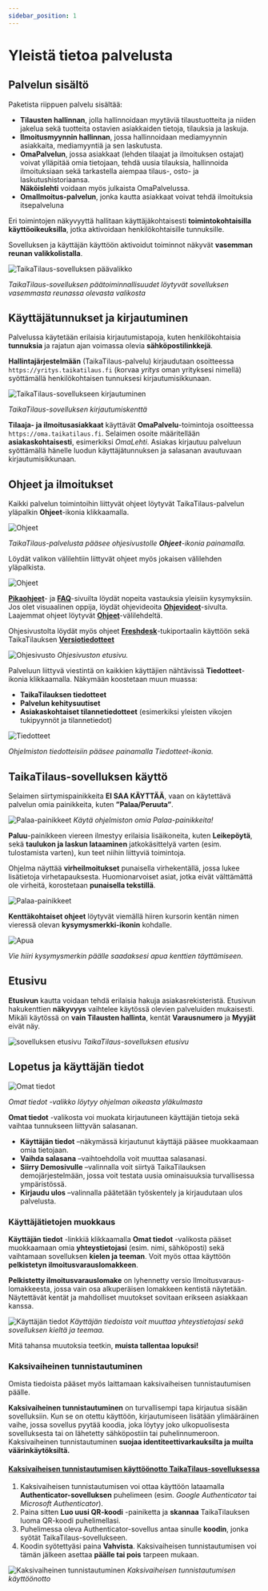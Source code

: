 ```yaml
---
sidebar_position: 1
---
```


# Yleistä tietoa palvelusta

## Palvelun sisältö

Paketista riippuen palvelu sisältää:

- **Tilausten hallinnan**, jolla hallinnoidaan myytäviä tilaustuotteita ja niiden jakelua sekä tuotteita ostavien asiakkaiden tietoja, tilauksia ja laskuja.  
- **Ilmoitusmyynnin hallinnan**, jossa hallinnoidaan mediamyynnin asiakkaita, mediamyyntiä ja sen laskutusta.  
- **OmaPalvelun**, jossa asiakkaat (lehden tilaajat ja ilmoituksen ostajat) voivat ylläpitää omia tietojaan, tehdä uusia tilauksia, hallinnoida ilmoituksiaan sekä tarkastella aiempaa tilaus-, osto- ja laskutushistoriaansa.  
  **Näköislehti** voidaan myös julkaista OmaPalvelussa.  
- **OmaIlmoitus-palvelun**, jonka kautta asiakkaat voivat tehdä ilmoituksia itsepalveluna

Eri toimintojen näkyvyyttä hallitaan käyttäjäkohtaisesti **toimintokohtaisilla käyttöoikeuksilla**, jotka aktivoidaan henkilökohtaisille tunnuksille.

Sovelluksen ja käyttäjän käyttöön aktivoidut toiminnot näkyvät **vasemman reunan valikkolistalla**.

![TaikaTilaus-sovelluksen päävalikko](/img/ohjeet/yleista1.png)

*TaikaTilaus-sovelluksen päätoiminnallisuudet löytyvät sovelluksen vasemmasta reunassa olevasta valikosta*

## Käyttäjätunnukset ja kirjautuminen

Palvelussa käytetään erilaisia kirjautumistapoja, kuten henkilökohtaisia **tunnuksia** ja rajatun ajan voimassa olevia **sähköpostilinkkejä**.

**Hallintajärjestelmään** (TaikaTilaus-palvelu) kirjaudutaan osoitteessa `https://yritys.taikatilaus.fi` (korvaa *yritys* oman yrityksesi nimellä) syöttämällä henkilökohtaisen tunnuksesi kirjautumisikkunaan.

![TaikaTilaus-sovellukseen kirjautuminen](/img/ohjeet/kirjautumisruutu1.png)

*TaikaTilaus-sovelluksen kirjautumiskenttä*

**Tilaaja- ja ilmoitusasiakkaat** käyttävät **OmaPalvelu**-toimintoja osoitteessa `https://oma.taikatilaus.fi`. Selaimen osoite määritellään **asiakaskohtaisesti**, esimerkiksi *OmaLehti*.  Asiakas kirjautuu palveluun syöttämällä hänelle luodun käyttäjätunnuksen ja salasanan avautuvaan kirjautumisikkunaan.

## Ohjeet ja ilmoitukset

Kaikki palvelun toimintoihin liittyvät ohjeet löytyvät TaikaTilaus-palvelun yläpalkin **Ohjeet**-ikonia klikkaamalla.

![Ohjeet](/img/ohjeet/ohjeet-ikoni.png)

*TaikaTilaus-palvelusta pääsee ohjesivustolle **Ohjeet**-ikonia painamalla.*

Löydät valikon välilehtiin liittyvät ohjeet myös jokaisen välilehden yläpalkista.

![Ohjeet](/img/ohjeet/ohjeet-ikoni2.png)

**[Pikaohjeet](/docs/category/pikaohjeet)**- ja **[FAQ](/docs/category/faq)**-sivuilta löydät nopeita vastauksia yleisiin kysymyksiin. Jos olet visuaalinen oppija, löydät ohjevideoita **[Ohjevideot](/docs/ohjevideot)**-sivulta. Laajemmat ohjeet löytyvät **[Ohjeet](/docs/category/ohjeet)**-välilehdeltä.

Ohjesivustolta löydät myös ohjeet **[Freshdesk](/docs/tukiportaali)**-tukiportaalin käyttöön sekä TaikaTilauksen **[Versiotiedotteet](/docs/category/versiotiedotteet)**

![Ohjesivusto](/img/ohjeet/tukiportaali.png)
*Ohjesivuston etusivu.*

Palveluun liittyvä viestintä on kaikkien käyttäjien nähtävissä **Tiedotteet**-ikonia klikkaamalla. Näkymään koostetaan muun muassa:

- **TaikaTilauksen tiedotteet**  
- **Palvelun kehitysuutiset**  
- **Asiakaskohtaiset tilannetiedotteet** (esimerkiksi yleisten vikojen tukipyynnöt ja tilannetiedot)

![Tiedotteet](/img/ohjeet/ohjeet-tiedotteet.png)

*Ohjelmiston tiedotteisiin pääsee painamalla Tiedotteet-ikonia.*

## TaikaTilaus-sovelluksen käyttö

Selaimen siirtymispainikkeita **EI SAA KÄYTTÄÄ**, vaan on käytettävä palvelun omia painikkeita, kuten **”Palaa/Peruuta”**.

![Palaa-painikkeet](/img/ohjeet/palaa-painikkeet.png)
*Käytä ohjelmiston omia Palaa-painikkeita!*

**Paluu**-painikkeen viereen ilmestyy erilaisia lisäikoneita, kuten **Leikepöytä**, sekä **taulukon ja laskun lataaminen** jatkokäsittelyä varten (esim. tulostamista varten), kun teet niihin liittyviä toimintoja.

Ohjelma näyttää **virheilmoitukset** punaisella virhekentällä, jossa lukee lisätietoja virhetapauksesta. Huomionarvoiset asiat, jotka eivät välttämättä ole virheitä, korostetaan **punaisella tekstillä**.

![Palaa-painikkeet](/img/ohjeet/virhetilanne.png)

**Kenttäkohtaiset ohjeet** löytyvät viemällä hiiren kursorin kentän nimen vieressä olevan **kysymysmerkki-ikonin** kohdalle.

![Apua](/img/ohjeet/apua.png)

*Vie hiiri kysymysmerkin päälle saadaksesi apua kenttien täyttämiseen.*

## Etusivu

**Etusivun** kautta voidaan tehdä erilaisia hakuja asiakasrekisteristä. Etusivun hakukenttien **näkyvyys** vaihtelee käytössä olevien palveluiden mukaisesti. Mikäli käytössä on **vain Tilausten hallinta**, kentät **Varausnumero** ja **Myyjät** eivät näy.

![sovelluksen etusivu](/img/ohjeet/etusivu.png)
*TaikaTilaus-sovelluksen etusivu*

## Lopetus ja käyttäjän tiedot

![Omat tiedot](/img/ohjeet/kayttajantiedot.png)

*Omat tiedot -valikko löytyy ohjelman oikeasta yläkulmasta*

**Omat tiedot** -valikosta voi muokata kirjautuneen käyttäjän tietoja sekä vaihtaa tunnukseen liittyvän salasanan.

- **Käyttäjän tiedot** –näkymässä kirjautunut käyttäjä pääsee muokkaamaan omia tietojaan.  
- **Vaihda salasana** –vaihtoehdolla voit muuttaa salasanasi.  
- **Siirry Demosivulle** –valinnalla voit siirtyä TaikaTilauksen demojärjestelmään, jossa voit testata uusia ominaisuuksia turvallisessa ympäristössä.  
- **Kirjaudu ulos** –valinnalla päätetään työskentely ja kirjaudutaan ulos palvelusta.

### Käyttäjätietojen muokkaus

**Käyttäjän tiedot** -linkkiä klikkaamalla **Omat tiedot** -valikosta pääset muokkaamaan omia **yhteystietojasi** (esim. nimi, sähköposti) sekä vaihtamaan sovelluksen **kielen ja teeman**. Voit myös ottaa käyttöön **pelkistetyn ilmoitusvarauslomakkeen**.

**Pelkistetty ilmoitusvarauslomake** on lyhennetty versio Ilmoitusvaraus-lomakkeesta, jossa vain osa alkuperäisen lomakkeen kentistä näytetään. Näytettävät kentät ja mahdolliset muutokset sovitaan erikseen asiakkaan kanssa.

![Käyttäjän tiedot](/img/ohjeet/kayttajantiedot2.png)
*Käyttäjän tiedoista voit muuttaa yhteystietojasi sekä sovelluksen kieltä ja teemaa.*

Mitä tahansa muutoksia teetkin, **muista tallentaa lopuksi!**

### Kaksivaiheinen tunnistautuminen

Omista tiedoista pääset myös laittamaan kaksivaiheisen tunnistautumisen päälle. 

**Kaksivaiheinen tunnistautuminen** on turvallisempi tapa kirjautua sisään sovelluksiin. Kun se on otettu käyttöön, kirjautumiseen lisätään ylimääräinen vaihe, jossa sovellus pyytää koodia, joka löytyy joko ulkopuolisesta sovelluksesta tai on lähetetty sähköpostiin tai puhelinnumeroon. Kaksivaiheinen tunnistautuminen **suojaa identiteettivarkauksilta ja muilta väärinkäytöksiltä.**

#### <a href="/docs/pikaohjeet/kaksivaiheinen-tunnistautuminen">Kaksivaiheisen tunnistautumisen käyttöönotto TaikaTilaus-sovelluksessa</a>

1. Kaksivaiheisen tunnistautumisen voi ottaa käyttöön lataamalla **Authenticator-sovelluksen** puhelimeen (esim. *Google Authenticator* tai *Microsoft Authenticator*). 
2. Paina sitten **Luo uusi QR-koodi** -painiketta ja **skannaa** TaikaTilauksen luoma QR-koodi puhelimellasi. 
3. Puhelimessa oleva Authenticator-sovellus antaa sinulle **koodin**, jonka syötät TaikaTilaus-sovellukseen. 
4. Koodin syötettyäsi paina **Vahvista**. Kaksivaiheisen tunnistautumisen voi tämän jälkeen asettaa **päälle tai pois** tarpeen mukaan.

![Kaksivaiheinen tunnistautuminen](/img/ohjeet/MFA.png)
*Kaksivaiheisen tunnistautumisen käyttöönotto*
